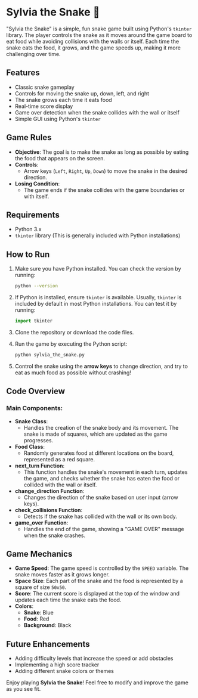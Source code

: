 # Sylvia the Snake 🐍

"Sylvia the Snake" is a simple, fun snake game built using Python's `tkinter` library. The player controls the snake as it moves around the game board to eat food while avoiding collisions with the walls or itself. Each time the snake eats the food, it grows, and the game speeds up, making it more challenging over time.

## Features

- Classic snake gameplay
- Controls for moving the snake up, down, left, and right
- The snake grows each time it eats food
- Real-time score display
- Game over detection when the snake collides with the wall or itself
- Simple GUI using Python's `tkinter`

## Game Rules

- **Objective**: The goal is to make the snake as long as possible by eating the food that appears on the screen.
- **Controls**: 
  - Arrow keys (`Left`, `Right`, `Up`, `Down`) to move the snake in the desired direction.
- **Losing Condition**: 
  - The game ends if the snake collides with the game boundaries or with itself.

## Requirements

- Python 3.x
- `tkinter` library (This is generally included with Python installations)

## How to Run

1. Make sure you have Python installed. You can check the version by running:
    ```bash
    python --version
    ```

2. If Python is installed, ensure `tkinter` is available. Usually, `tkinter` is included by default in most Python installations. You can test it by running:
    ```python
    import tkinter
    ```

3. Clone the repository or download the code files.

4. Run the game by executing the Python script:
    ```bash
    python sylvia_the_snake.py
    ```

5. Control the snake using the **arrow keys** to change direction, and try to eat as much food as possible without crashing!

## Code Overview

### Main Components:

- **Snake Class**: 
    - Handles the creation of the snake body and its movement. The snake is made of squares, which are updated as the game progresses.
- **Food Class**: 
    - Randomly generates food at different locations on the board, represented as a red square.
- **next_turn Function**: 
    - This function handles the snake's movement in each turn, updates the game, and checks whether the snake has eaten the food or collided with the wall or itself.
- **change_direction Function**: 
    - Changes the direction of the snake based on user input (arrow keys).
- **check_collisions Function**: 
    - Detects if the snake has collided with the wall or its own body.
- **game_over Function**: 
    - Handles the end of the game, showing a "GAME OVER" message when the snake crashes.

## Game Mechanics

- **Game Speed**: The game speed is controlled by the `SPEED` variable. The snake moves faster as it grows longer.
- **Space Size**: Each part of the snake and the food is represented by a square of size `50x50`.
- **Score**: The current score is displayed at the top of the window and updates each time the snake eats the food.
- **Colors**:
    - **Snake**: Blue
    - **Food**: Red
    - **Background**: Black

## Future Enhancements

- Adding difficulty levels that increase the speed or add obstacles
- Implementing a high score tracker
- Adding different snake colors or themes


Enjoy playing **Sylvia the Snake**! Feel free to modify and improve the game as you see fit.

